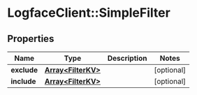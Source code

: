 # LogfaceClient::SimpleFilter

## Properties
Name | Type | Description | Notes
------------ | ------------- | ------------- | -------------
**exclude** | [**Array&lt;FilterKV&gt;**](FilterKV.md) |  | [optional] 
**include** | [**Array&lt;FilterKV&gt;**](FilterKV.md) |  | [optional] 


